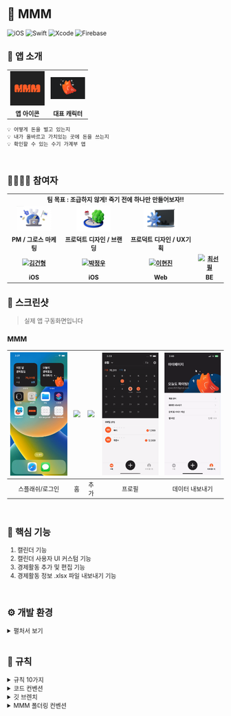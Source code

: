 # 🍢 MMM
![iOS](https://img.shields.io/badge/iOS-000000?style=for-the-badge&logo=ios&logoColor=white)
![Swift](https://img.shields.io/badge/swift-F54A2A?style=for-the-badge&logo=swift&logoColor=white)
![Xcode](https://img.shields.io/badge/Xcode-007ACC?style=for-the-badge&logo=Xcode&logoColor=white)
![Firebase](https://img.shields.io/badge/Firebase-039BE5?style=for-the-badge&logo=Firebase&logoColor=white)

## 👋 앱 소개

<div align="center">
  <table style="font-weight : bold">
      <tr>
          <td align="center">
              <a href="https://www.notion.so/MMM-WHAT-IS-IT-70bb2a477c0a4b20bcc3e213807158bc?pvs=4">                 
                  <img alt="Appicon" src="Image/Appicon.png" width="80"/>            
              </a>
          </td>
          <td align="center">
              <a href="https://www.notion.so/WHO-WE-ARE-cfbf5a97037a47829cb113b13c658232?pvs=4">                 
                  <img alt="Boost" src="Image/Boost.png" width="80" />            
              </a>
          </td>
      </tr>
      <tr>
          <td align="center">앱 아이콘</td>
          <td align="center">대표 캐릭터</td>
      </tr>
  </table>
</div>

```
💡 어떻게 돈을 벌고 있는지
💡 내가 올바르고 가치있는 곳에 돈을 쓰는지
💡 확인할 수 있는 수기 가계부 앱
```

<br>

## 👨‍👩‍👧‍👦 참여자
<div align="center">
  <table style="font-weight : bold">
      <tr align="center">
          <td colspan="5"> 팀 목표 : 조급하지 않게! 죽기 전에 하나만 만들어보자!! </td>
      </tr>
      <tr align="center">
          <td align="center">
              <a href="">                 
                  <img alt="천주윤" src="Image/Chun.png" width="80" />            
              </a>
          </td>
          <td align="center">
              <a href="">                 
                  <img alt="홍서희" src="Image/Hong.png" width="80" />            
              </a>
          </td>
          <td align="center">
              <a href="">                 
                  <img alt="이윤영" src="Image/Yoon.png" width="80" />            
              </a>
          </td>
      </tr>
      <tr>
          <td align="center">PM / 그로스 마케팅 </td>
          <td align="center">프로덕트 디자인 / 브랜딩 </td>
          <td align="center">프로덕트 디자인 / UX기획 </td>
      </tr>
      <tr>
          <td align="center">
              <a href="https://github.com/GeonHyeongKim">                 
                  <img alt="김건형" src="https://avatars.githubusercontent.com/GeonHyeongKim" width="80" />            
              </a>
          </td>
          <td align="center">
              <a href="https://github.com/jwoo820">                 
                  <img alt="박정우" src="https://avatars.githubusercontent.com/jwoo820" width="80" />            
              </a>
          </td>
          <td align="center">
              <a href="https://github.com/hyundang">                 
                  <img alt="이현진" src="https://avatars.githubusercontent.com/hyundang" width="80" />            
              </a>
          </td>
          <td align="center">
              <a href="https://github.com/ChoiSunPil">                 
                  <img alt="최선필" src="https://avatars.githubusercontent.com/ChoiSunPil" width="80" />            
              </a>
          </td>
      </tr>
      <tr>
          <td align="center">iOS</td>
          <td align="center">iOS</td>
          <td align="center">Web</td>
          <td align="center">BE</td>
      </tr>
  </table>
</div>

## 📱 스크린샷
<Blockquote>
실제 앱 구동화면입니다
</Blockquote>

### MMM

| <img src="./Image/Login.gif" width="180"/> | <img src="./image/home.gif" width="180"/> | <img src="./image/detail.gif" width="180"/> | <img src="./Image/withdraw.gif" width="180"/> | <img src="./Image/export.gif" width="180"/> |
|:-:|:-:|:-:|:-:|:-:|
| 스플래쉬/로그인 | 홈 | 추가 | 프로필 | 데이터 내보내기 |

<br>

## 🏃‍ 핵심 기능
1. 캘린더 기능
2. 캘린더 사용자 UI 커스텀 기능
3. 경제활동 추가 및 편집 기능
4. 경제활동 정보 .xlsx 파일 내보내기 기능
<br>

## ⚙️ 개발 환경
<details>
<summary>펼처서 보기</summary>
<div markdown="1">

- iOS 14.0 이상
- xcode 13.0
- iPhone 14 Pro에서 최적화됨
- 가로모드 미지원

</div>
</details>



</div>
</details>
<br>

## 🤝 규칙
<details>
<summary>규칙 10가지</summary>
<div markdown="1">

```
1. 스프린트 기한 무조건 마치기
2. 격주 수요일에 회의 진행하기
```

</div>
</details>

<details>
<summary>코드 컨벤션</summary>
<div markdown="1">

- feat/이슈번호-큰기능명/세부기능명
```
- [Feat] 새로운 기능 구현
- [Chore] 코드 수정, 내부 파일 수정, 주석
- [Add] Feat 이외의 부수적인 코드 추가, 라이브러리 추가, 새로운 파일 생성 시, 에셋 추가
- [Fix] 버그, 오류 해결
- [Del] 쓸모없는 코드 삭제
- [Move] 파일 이름/위치 변경
```

</div>
</details>

<details>
<summary>깃 브렌치</summary>
<div markdown="2">

- feat/이슈번호-큰기능명/세부기능명
```
예시)
feat/13-tab1/home
feat/13-tab1/step_one
feat/26-tab2/step_two
```

</div>
</details>


<details>
<summary>MMM 폴더링 컨벤션</summary>
<div markdown="3">

```
📦 MMM
| 
+ 🗂 App                        // AppDelegate, SeneDelegate
|
+ 🗂 Resources       
|        
+------🗂 Assets                // AppIcone, Color, Image Assets
|
+------🗂 Base                  // 상속하는 base codee
│         
+------🗂 Configuration         // KeyChain 저장을 위한 클래스
|
+------🗂 Extensions            // extension 모음
│         
+------🗂 Fonts                 // 폰트 모음 : 무료 폰트인 Pretendard 사용
|
+------🗂 Info                  // 파일 설정 모음
│         
+ 🗂 Sources
|
+------🗂 Models                // Json을 받기 위한 Hashable, Codable, Identifiable 프로토콜을 체택한 struct 관리
│         
+------🗂 Services              // Network를 위한 Constants, Client, Parmeters, Router
|
+------🗂 Utilities             // ObservableObject을 체택하여 네트워크 관리
|
+------🗂 ViewController                 // Log, Traking Enum
        |
        +------🗂 Add           // Tab 2
        │         
        +------🗂 Home          // Tab 1
        |
        +------🗂 HomeDetail    
        |
        +------🗂 Onboarding    
        │         
        +------🗂 Profile       // Tab 3
        |
        +------🗂 TabBar      
           
```
</div>
</details>
<br>

<!-- ## 라이센스
Machacha is available under the MIT license. See the [LICENSE](https://github.com/APPSCHOOL1-REPO/finalproject-machacha/blob/main/LICENSE) file for more info.

- [Google MLKit](https://developers.google.com/ml-kit/terms) 
- [InstantSearchVoiceOverlay](https://github.com/algolia/voice-overlay-ios)
- [Kingfisher](https://github.com/onevcat/Kingfisher)
- [FlagKit](https://github.com/madebybowtie/FlagKit)
- [AlertToast](https://github.com/elai950/AlertToast)
 -->
